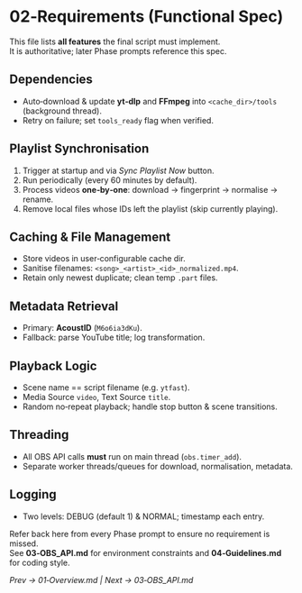 # 02‑Requirements (Functional Spec)

This file lists **all features** the final script must implement.  
It is authoritative; later Phase prompts reference this spec.

## Dependencies
- Auto‑download & update **yt‑dlp** and **FFmpeg** into `<cache_dir>/tools` (background thread).  
- Retry on failure; set `tools_ready` flag when verified.

## Playlist Synchronisation
1. Trigger at startup and via *Sync Playlist Now* button.  
2. Run periodically (every 60 minutes by default).
3. Process videos **one‑by‑one**: download → fingerprint → normalise → rename.  
4. Remove local files whose IDs left the playlist (skip currently playing).

## Caching & File Management
- Store videos in user‑configurable cache dir.  
- Sanitise filenames: `<song>_<artist>_<id>_normalized.mp4`.  
- Retain only newest duplicate; clean temp `.part` files.

## Metadata Retrieval
- Primary: **AcoustID** (`M6o6ia3dKu`).  
- Fallback: parse YouTube title; log transformation.

## Playback Logic
- Scene name == script filename (e.g. `ytfast`).  
- Media Source `video`, Text Source `title`.  
- Random no‑repeat playback; handle stop button & scene transitions.

## Threading
- All OBS API calls **must** run on main thread (`obs.timer_add`).  
- Separate worker threads/queues for download, normalisation, metadata.

## Logging
- Two levels: DEBUG (default 1) & NORMAL; timestamp each entry.

Refer back here from every Phase prompt to ensure no requirement is missed.  
See **03‑OBS_API.md** for environment constraints and **04‑Guidelines.md** for coding style.

*Prev → 01‑Overview.md | Next → 03‑OBS_API.md*